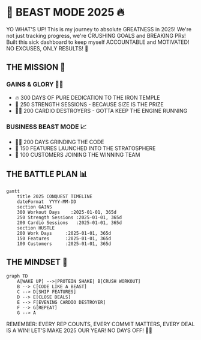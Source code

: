 # 💪 BEAST MODE 2025 🔥

YO WHAT'S UP! This is my journey to absolute GREATNESS in 2025! We're not just tracking progress, we're CRUSHING GOALS and BREAKING PRs! Built this sick dashboard to keep myself ACCOUNTABLE and MOTIVATED! NO EXCUSES, ONLY RESULTS! 💪

## THE MISSION 🎯

### GAINS & GLORY 🏋️‍♂️
- 🔥 300 DAYS OF PURE DEDICATION TO THE IRON TEMPLE
- 💪 250 STRENGTH SESSIONS - BECAUSE SIZE IS THE PRIZE
- 🏃‍♂️ 200 CARDIO DESTROYERS - GOTTA KEEP THE ENGINE RUNNING

### BUSINESS BEAST MODE 📈
- 👨‍💻 200 DAYS GRINDING THE CODE
- 🚀 150 FEATURES LAUNCHED INTO THE STRATOSPHERE
- 💼 100 CUSTOMERS JOINING THE WINNING TEAM

## THE BATTLE PLAN 📊

```mermaid
gantt
    title 2025 CONQUEST TIMELINE
    dateFormat  YYYY-MM-DD
    section GAINS
    300 Workout Days    :2025-01-01, 365d
    250 Strength Sessions :2025-01-01, 365d
    200 Cardio Sessions   :2025-01-01, 365d
    section HUSTLE
    200 Work Days     :2025-01-01, 365d
    150 Features      :2025-01-01, 365d
    100 Customers     :2025-01-01, 365d
```

## THE MINDSET 🧠

```mermaid
graph TD
    A[WAKE UP] -->|PROTEIN SHAKE| B[CRUSH WORKOUT]
    B --> C[CODE LIKE A BEAST]
    C --> D[SHIP FEATURES]
    D --> E[CLOSE DEALS]
    E --> F[EVENING CARDIO DESTROYER]
    F --> G[REPEAT]
    G --> A
```

REMEMBER: EVERY REP COUNTS, EVERY COMMIT MATTERS, EVERY DEAL IS A WIN! LET'S MAKE 2025 OUR YEAR! NO DAYS OFF! 💪🔥 